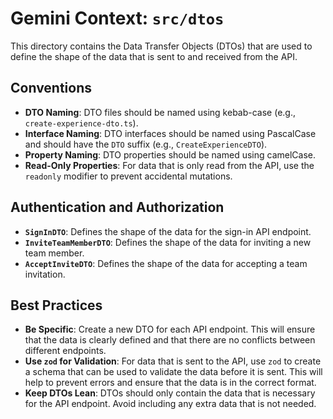 # Gemini Context: `src/dtos`

This directory contains the Data Transfer Objects (DTOs) that are used to define the shape of the data that is sent to and received from the API.

## Conventions

-   **DTO Naming**: DTO files should be named using kebab-case (e.g., `create-experience-dto.ts`).
-   **Interface Naming**: DTO interfaces should be named using PascalCase and should have the `DTO` suffix (e.g., `CreateExperienceDTO`).
-   **Property Naming**: DTO properties should be named using camelCase.
-   **Read-Only Properties**: For data that is only read from the API, use the `readonly` modifier to prevent accidental mutations.

## Authentication and Authorization

-   **`SignInDTO`**: Defines the shape of the data for the sign-in API endpoint.
-   **`InviteTeamMemberDTO`**: Defines the shape of the data for inviting a new team member.
-   **`AcceptInviteDTO`**: Defines the shape of the data for accepting a team invitation.

## Best Practices

-   **Be Specific**: Create a new DTO for each API endpoint. This will ensure that the data is clearly defined and that there are no conflicts between different endpoints.
-   **Use `zod` for Validation**: For data that is sent to the API, use `zod` to create a schema that can be used to validate the data before it is sent. This will help to prevent errors and ensure that the data is in the correct format.
-   **Keep DTOs Lean**: DTOs should only contain the data that is necessary for the API endpoint. Avoid including any extra data that is not needed.
